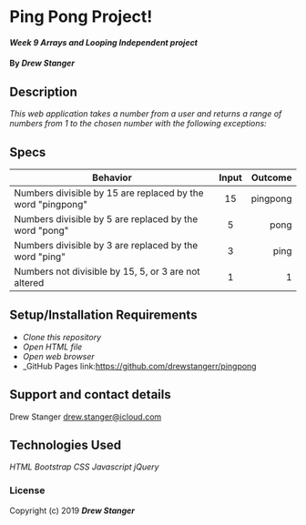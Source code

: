 # Ping Pong Project!

#### _Week 9 Arrays and Looping Independent project_

#### By _Drew Stanger_

## Description

_This web application takes a number from a user and returns a range of numbers from 1 to the chosen number with the following exceptions:_

## Specs
| Behavior        | Input           | Outcome  |
| ------------- |:-------------:| -----:|
| Numbers divisible by 15 are replaced by the word "pingpong"| 15 | pingpong |
| Numbers divisible by 5 are replaced by the word "pong" | 5 | pong
| Numbers divisible by 3 are replaced by the word "ping" | 3 | ping |
| Numbers not divisible by 15, 5, or 3 are not altered| 1 | 1 |

## Setup/Installation Requirements

* _Clone this repository_
* _Open HTML file_
* _Open web browser_
* _GitHub Pages link:https://github.com/drewstangerr/pingpong

## Support and contact details

Drew Stanger
drew.stanger@icloud.com

## Technologies Used
_HTML_
_Bootstrap_
_CSS_
_Javascript_
_jQuery_

### License

Copyright (c) 2019 **_Drew Stanger_**
